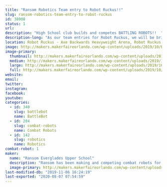 ```yaml
---
title: "Ransom Robotics Team entry to Robot Ruckus!!"
slug: ransom-robotics-team-entry-to-robot-ruckus
id: 38908
status: 1
url: 
description: "High School club builds and competes BATTLING ROBOTS!!  "
description-long: "As our team entries for Robot Ruckus, we will be bringing 2 of the 15lb \"DogeWeight\" robots (Saitama and Lecter) as well as 2 of the 3lb \"BeetleWeight\" robots (French Revolution and Angry Calf).  Lecter came in 2nd last Spring at the Miami-Dade Youth Fair, as well as taking second place at BattleBeach Lite in Daytona the prior September.  French Revolution came in First Place at the Youth Fair, and lastly  Angry Calf was the victor at \"RoboSLAM\" last February (also in Miami-Dade).  These are some pretty serious little machines, designed, constructed, maintained and operated by High School Students.  Come see us fight, break, rebuild and fight again.  Adapt, Improvise, Overcome!!"
location: Robot Ruckus - Axe Backwards Heavyweight Arena, Robot Ruckus - Small Arena
image: http://makers.makerfaireorlando.com/wp-content/uploads/2019/10/Battle-Photo-3-Lecter-Appa.png
image-primary:
  thumbnail: http://makers.makerfaireorlando.com/wp-content/uploads/2019/10/Battle-Photo-3-Lecter-Appa-150x150.png
  medium: http://makers.makerfaireorlando.com/wp-content/uploads/2019/10/Battle-Photo-3-Lecter-Appa-292x300.png
  large: http://makers.makerfaireorlando.com/wp-content/uploads/2019/10/Battle-Photo-3-Lecter-Appa.png
  full: http://makers.makerfaireorlando.com/wp-content/uploads/2019/10/Battle-Photo-3-Lecter-Appa.png
website: 
email: 
twitter: 
instagram: 
facebook: 
youtube: 
categories:
  - id: 340
    slug: battlebot
    name: BattleBot
  - id: 284
    slug: combat-robots
    name: Combat Robots
  - id: 142
    slug: robotics
    name: Robotics
combat-robot: 1
maker:
  name: "Ransom Everglades Upper School"
  description: "Ransom has been making and competing combat robots for at least a dozen years.  We have in-house CAD, Milling, 3dprint, Metal Hardening and more.  We have also explored Arduino, operate a FarmBot, and of course have VEX EDR teams at the upper school and VEXIQ at our middle school.  "
  image-primary: http://makers.makerfaireorlando.com/wp-content/uploads/2019/10/RE-logo.png
last-modified-db: "2019-11-06 16:24:19"
last-exported: "2020-08-07 07:54:59"
---
```

